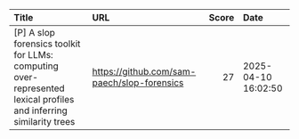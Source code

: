 | Title                                                                                                             | URL                                         |   Score | Date                |
|:------------------------------------------------------------------------------------------------------------------|:--------------------------------------------|--------:|:--------------------|
| [P] A slop forensics toolkit for LLMs: computing over-represented lexical profiles and inferring similarity trees | https://github.com/sam-paech/slop-forensics |      27 | 2025-04-10 16:02:50 |